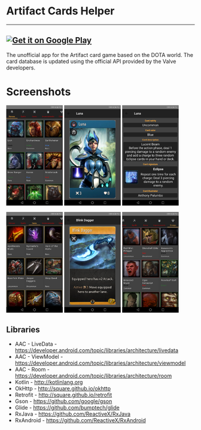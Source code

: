 # Artifact Cards Helper
---

<a href='https://play.google.com/store/apps/details?id=com.noble.activity.artifactcards&pcampaignid=MKT-Other-global-all-co-prtnr-py-PartBadge-Mar2515-1'><img alt='Get it on Google Play' src='https://play.google.com/intl/ru_ru/badges/images/generic/en_badge_web_generic.png'/>
</a>
---
The unofficial app for the Artifact card game based on the DOTA world. The card database is updated using the official API provided by the Valve developers.

Screenshots
===============

<a href="screenshots/01.png"><img src="screenshots/01.png" width="30%"/></a> 
<a href="screenshots/02.png"><img src="screenshots/02.png" width="30%"/></a> 
<a href="screenshots/03.png"><img src="screenshots/03.png" width="30%"/></a>

<a href="screenshots/04.png"><img src="screenshots/04.png" width="30%"/></a> 
<a href="screenshots/05.png"><img src="screenshots/05.png" width="30%"/></a>
<a href="screenshots/06.png"><img src="screenshots/06.png" width="30%"/></a>


Libraries
---------
* AAC - LiveData - https://developer.android.com/topic/libraries/architecture/livedata
* AAC - ViewModel - https://developer.android.com/topic/libraries/architecture/viewmodel
* AAC - Room - https://developer.android.com/topic/libraries/architecture/room
 * Kotlin - http://kotlinlang.org
 * OkHttp - http://square.github.io/okhttp
 * Retrofit - http://square.github.io/retrofit
 * Gson - https://github.com/google/gson
 * Glide - https://github.com/bumptech/glide
 * RxJava - https://github.com/ReactiveX/RxJava
 * RxAndroid - https://github.com/ReactiveX/RxAndroid
